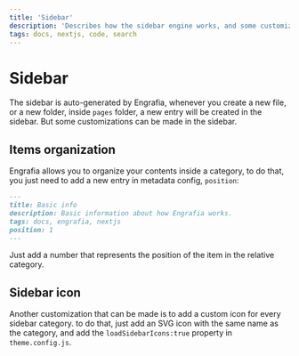 ```yaml
---
title: 'Sidebar'
description: 'Describes how the sidebar engine works, and some customizations.'
tags: docs, nextjs, code, search
---
```


# Sidebar

The sidebar is auto-generated by Engrafia, whenever you create a new file, or a new folder, inside `pages` folder, a new entry will be created in the sidebar. But some customizations can be made in the sidebar.

## Items organization

Engrafia allows you to organize your contents inside a category, to do that, you just need to add a new entry in metadata config, `position`:

```md
---
title: Basic info
description: Basic information about how Engrafia works.
tags: docs, engrafia, nextjs
position: 1
---
```

Just add a number that represents the position of the item in the relative category.

## Sidebar icon

Another customization that can be made is to add a custom icon for every sidebar category. to do that, just add an SVG icon with the same name as the category, and add the `loadSidebarIcons:true` property in `theme.config.js`.
